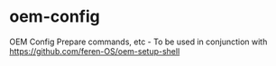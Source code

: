 # oem-config
OEM Config Prepare commands, etc - To be used in conjunction with https://github.com/feren-OS/oem-setup-shell

